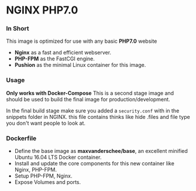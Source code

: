 # NGINX PHP7.0

### In Short
This image is optimized for use with any basic **PHP7.0** website
+ **Nginx** as a fast and efficient webserver.
+ **PHP-FPM** as the FastCGI engine.
+ **Pushion** as the minimal Linux container for this image.

### Usage
**Only works with Docker-Compose**
This is a second stage image and should be used to build the final image for production/development.

In the final build stage make sure you added a `security.conf` with in the snippets folder in NGINX.
this file contains thinks like hide .files and file type you don't want people to look at.

### Dockerfile

+ Define the base image as **maxvanderschee/base**, an excellent minified Ubuntu 16.04 LTS Docker container.
+ Install and update the core components for this new container like Nginx, PHP-FPM.
+ Setup PHP-FPM, Nginx.
+ Expose Volumes and ports.
